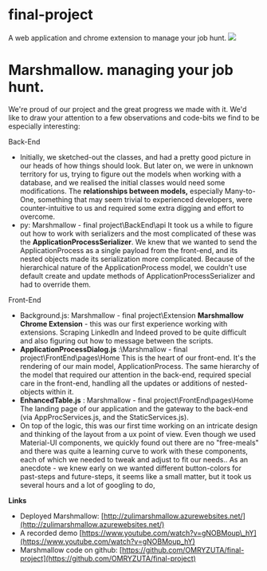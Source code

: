 # final-project
A web application and chrome extension to manage your job hunt.
![](RackMultipart20211018-4-1xy4qa2_html_51289b050488c5e.png)

# Marshmallow. managing your job hunt.

We&#39;re proud of our project and the great progress we made with it. We&#39;d like to draw your attention to a few observations and code-bits we find to be especially interesting:

Back-End

- Initially, we sketched-out the classes, and had a pretty good picture in our heads of how things should look. But later on, we were in unknown territory for us, trying to figure out the models when working with a database, and we realised the initial classes would need some modifications.
 The **relationships between models,** especially Many-to-One, something that may seem trivial to experienced developers, were counter-intuitive to us and required some extra digging and effort to overcome.
- py: Marshmallow - final project\BackEnd\api
It took us a while to figure out how to work with serializers and the most complicated of these was the **ApplicationProcessSerializer**.
 We knew that we wanted to send the ApplicationProcess as a single payload from the front-end, and its nested objects made its serialization more complicated.
 Because of the hierarchical nature of the ApplicationProcess model, we couldn&#39;t use default create and update methods of ApplicationProcessSerializer and had to override them.


Front-End

- Background.js: Marshmallow - final project\Extension
**Marshmallow Chrome Extension** - this was our first experience working with extensions. Scraping LinkedIn and Indeed proved to be quite difficult and also figuring out how to message between the scripts.
- **ApplicationProcessDialog.js** :\Marshmallow - final project\FrontEnd\pages\Home
This is the heart of our front-end. It&#39;s the rendering of our main model, ApplicationProcess. The same hierarchy of the model that required our attention in the back-end, required special care in the front-end, handling all the updates or additions of nested-objects within it.
- **EnhancedTable.js** : Marshmallow - final project\FrontEnd\pages\Home
The landing page of our application and the gateway to the back-end (via AppProcServices.js, and the StaticServices.js).
- On top of the logic, this was our first time working on an intricate design and thinking of the layout from a ux point of view. Even though we used Material-UI components, we quickly found out there are no &quot;free-meals&quot; and there was quite a learning curve to work with these components, each of which we needed to tweak and adjust to fit our needs..
 As an anecdote - we knew early on we wanted different button-colors for past-steps and future-steps, it seems like a small matter, but it took us several hours and a lot of googling to do,


**Links**

- Deployed Marshmallow: [http://zulimarshmallow.azurewebsites.net/](http://zulimarshmallow.azurewebsites.net/)
- A recorded demo [https://www.youtube.com/watch?v=gNOBMoup\_hY](https://www.youtube.com/watch?v=gNOBMoup_hY)
- Marshmallow code on github: [https://github.com/OMRYZUTA/final-project](https://github.com/OMRYZUTA/final-project)
